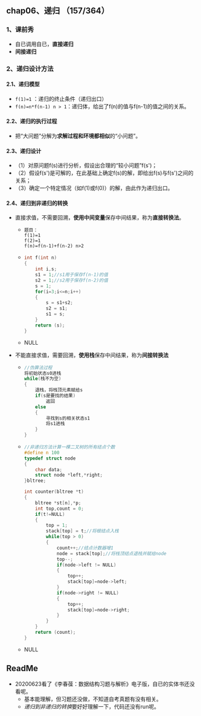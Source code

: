 ## chap06、递归  （157/364）

### 1、课前秀

+ 自已调用自已，**直接递归**
+ **间接递归**

### 2、递归设计方法

#### 2.1、递归模型

+ `f(1)=1` ：递归的终止条件（递归出口）
+ `f(n)=n*f(n-1) n > 1`：递归体，给出了f(n)的值与f(n-1)的值之间的关系。

#### 2.2、递归的执行过程

+ 把“大问题”分解为**求解过程和环境都相似**的“小问题”。

#### 2.3、递归设计

+ （1）对原问题f(s)进行分析，假设出合理的“较小问题”f(s')；
+ （2）假设f(s')是可解的，在此基础上确定f(s)的解，即给出f(s)与f(s')之间的关系；
+ （3）确定一个特定情况（如f(1)或f(0)）的解，由此作为递归出口。

#### 2.4、递归到非递归的转换

+ 直接求值，不需要回溯，**使用中间变量**保存中间结果，称为**直接转换法**。

  + ```
    题目：
    f(1)=1
    f(2)=1
    f(n)=f(n-1)+f(n-2) n>2
    ```

  + ```cpp
    int f(int n)
    {
        int i,s;
        s1 = 1;//s1用于保存f(n-1)的值
        s2 = 1;//s2用于保存f(n-2)的值
        s = 1;
        for(i=3;i<=n;i++)
        {
            s = s1+s2;
            s2 = s1;
            s1 = s;
        }
        return (s);
    }
    ```

  + NULL

+ 不能直接求值，需要回溯，**使用栈**保存中间结果，称为**间接转换法**

  + ```cpp
    //伪算法过程
    将初始状态s0进栈
    while(栈不为空)
    {
        退栈，将栈顶元素赋给s
        if(s是要找的结果)
            返回
        else
        {
            寻找到s的相关状态s1
            将s1进栈
        }
    }
    ```

  + ```cpp
    //非递归方法计算一棵二叉树的所有结点个数
    #define n 100
    typedef struct node
    {
        char data;
        struct node *left,*right;
    }bltree;
    
    int counter(bltree *t)
    {
        bltree *st[n],*p;
        int top,count = 0;
        if(t!=NULL)
        {
            top = 1;
            stack[top] = t;//将根结点入栈
            while(top > 0)
            {
                count++;//结点计数器增1
                node = stack[top];//将栈顶结点退栈并赋给node
                top--;
                if(node->left != NULL)
                {
                    top++;
                    stack[top]=node->left;
                }
                if(node->right != NULL)
                {
                    top++;
                    stack[top]=node->right;
                }
            }
        }
        return (count);
    }
    ```

  + NULL

## ReadMe

+ 20200623看了《李春葆：数据结构习题与解析》电子版，自已的实体书还没看呢。
  + 基本能理解，但习题还没做，不知道自考真题有没有相关。
  + *递归到非递归的转换*要好好理解一下，代码还没有run呢。